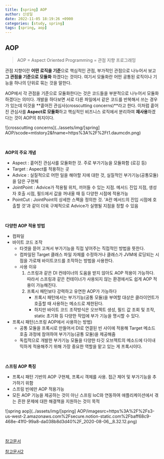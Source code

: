 ```yaml
---
title: [spring] AOP
author: 신성일
date: 2022-11-05 18:19:26 +0900
categories: [study, spring]
tags: [spring, aop]
---
```


## AOP

>  AOP = Aspect Oriented Programming = 관점 지향 프로그래밍

관점 지향이란 **어떤 로직을 기준**으로 핵심적인 관점, 부가적인 관점으로 나누어서 보고 **그 관점을 기준으로 모듈화** 하겠다는 것이다. 여기서 모듈화란 어떤 공통된 로직이나 기능을 하나의 단위로 묶는 것을 말한다.

AOP에서 각 관점을 기준으로 모듈화한다는 것은 코드들을 부분적으로 나누어서 모듈화하겠다는 의미다. 개발을 하다보면 서로 다른 파일에서 같은 코드를 반복해서 쓰는 경우가 있는데 이것을 **흩어진 관심사(crosscutting concerns)**라고 한다. 이처럼 흩어진 관심사를 **Aspect로 모듈화**하고 핵심적인 비즈니스 로직에서 분리하여 **재사용**하겠다는 것이 AOP의 취지이다.

![crosscutting concerns](../assets/img/[spring] AOP/scode=mtistory2&fname=https%3A%2F%2Ft1.daumcdn.png)

<br/>

**AOP의 주요 개념**

- Aspect : 흩어진 관심사를 모듈화한 것. 주로 부가기능을 모듈화함 (로깅 등)
- Target : Aspect를 적용하는 곳
- Advice : 실질적으로 어떤 일을 해야할 지에 대한 것, 실질적인 부가기능(공통모듈)을 담은 구현체
- JointPoint : Advice가 적용될 위치, 끼어들 수 있는 지점. 메서드 진입 지점, 생성자 호출 시점, 필드에서 값을 꺼내올 때 등 다양한 시점에 적용가능
- PointCut : JointPoint의 상세한 스펙을 정의한 것. 'A란 메서드의 진입 시점에 호출할 것'과 같이 더욱 구체적으로 Advice가 실행될 지점을 정할 수 있음

<br/>

**다양한 AOP 적용 방법**

- 컴파일
- 바이트 코드 조작
  - 타겟을 뜯어 고쳐서 부가기능을 직접 넣어주는 직접적인 방법을 뜻한다.
  - 컴파일된 Target 클래스 파일 자체를 수정하거나 클래스가 JVM에 로딩되는 시점을 가로채 바이트코드를 조작하는 방법을 사용한다.
  - 사용 이유
    1. 스프링과 같은 DI 컨테이너의 도움을 받지 않아도 AOP 적용이 가능하다. 따라서 스프링과 같은 컨테이너가 사용되지 않는 환경에서도 쉽게 AOP 적용이 가능해진다.
    2. 프록시 패턴보다 강력하고 유연한 AOP가 가능하다
       - 프록시 패턴에서는 부가기능(공통 모듈)을 부여할 대상은 클라이언트가 호출할 때 사용하는 메소드로 제한된다.
       - 하지만 바이트 코드 조작방식은 오브젝트 생성, 필드 값 조회 및 조작, static 초기화 등 다양한 작업에 부가 기능을 명시할 수 있다. 
- 프록시 패턴(스프링 AOP에서 사용하는 방법)
  - 공통 모듈을 프록시로 만들어서 DI로 연결된 빈 사이에 적용해 Target 메소드 호출 과정에 참여하여 부가기능(공통 모듈)을 제공해줌
  - 독립적으로 개발한 부가기능 모듈을 다양한 타깃 오브젝트의 메소드에 다이내믹하게 적용해주기 위해 가장 중요한 역할을 맡고 있는 게 프록시이다.

<Br/>

**스프링 AOP 특징**

- 프록시 패턴 기반의 AOP 구현체, 프록시 객체를 사용. 접근 제어 및 부가기능을 추가하기 위함
- 스프링 빈에만 AOP 적용가능
- 모든 AOP 기능을 제공하는 것이 아닌 스프링 IoC와 연동하여 애플리케이션에서 겪는 흔한 문제에 대한 해결책을 지원하는 것이 목적

![spring aop](../assets/img/[spring] AOP/imagesrc=https%3A%2F%2Fs3-us-west-2.amazonaws.com%2Fsecure.notion-static.com%2Fbaff68c9-468e-41f0-99a8-da038b8d3d40%2F_2020-08-06__8.32.12.png)

<br/>

[참고문서](https://engkimbs.tistory.com/746)

[참고문서2](https://catsbi.oopy.io/fb62f86a-44d2-48e7-bb9d-8b937577c86c)






